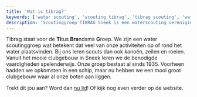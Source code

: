 ```yaml
---
title: 'Wat is tibrag?'
keywords: ['water scouting', 'scouting tibrag', 'tibrag scouting', 'waterscouting sneek', 'tibrag scouting sneek', 'tibrag waterscouting sneek', 'wat is tibrag', 'tibrag', 'Titus Brandsma']
description: 'Scoutinggroep TIBRAG Sneek is een waterscouting vereniging van Scouting Nederland, maar wat is TIBRAG eigenlijk? Hier leggen we dat uit.'
---
```

Tibrag staat voor de **Ti**tus **Bra**ndsma **G**roep. We zijn een water scoutinggroep wat betekent dat veel van onze activiteiten op of rond het water plaatsvinden. Bij ons leren scouts dan ook kanoën, zeilen en roeien. Vanuit het mooie clubgebouw in Sneek leren we de benodigde vaardigheden spelenderwijs.
Onze groep bestaat al sinds 1935. Voorheen hadden we opkomsten in een schip, maar nu hebben we een mooi groot clubgebouw waar al onze boten aan liggen.

Trekt dit jou aan? Word dan [nu lid](https://www.tibrag.nl/meedoen/lid_worden/)! Of kijk nog even verder op de website.
